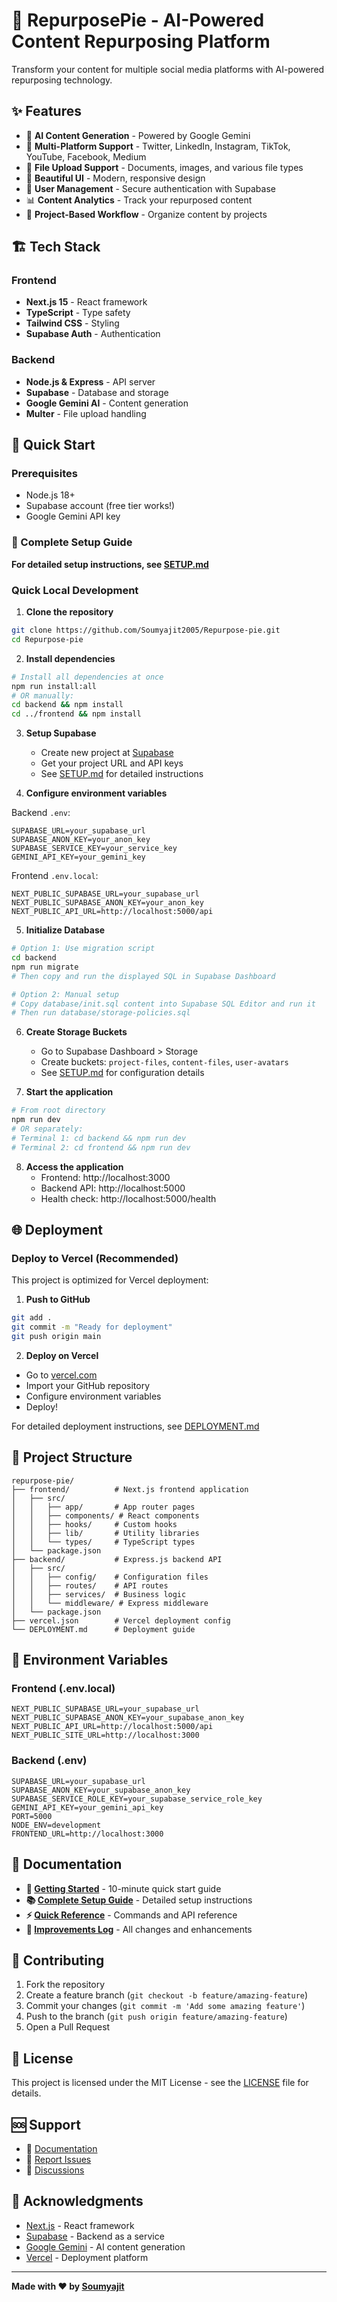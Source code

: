 # 🎯 RepurposePie - AI-Powered Content Repurposing Platform

Transform your content for multiple social media platforms with AI-powered repurposing technology.

## ✨ Features

- 🤖 **AI Content Generation** - Powered by Google Gemini
- 📱 **Multi-Platform Support** - Twitter, LinkedIn, Instagram, TikTok, YouTube, Facebook, Medium
- 📁 **File Upload Support** - Documents, images, and various file types
- 🎨 **Beautiful UI** - Modern, responsive design
- 👥 **User Management** - Secure authentication with Supabase
- 📊 **Content Analytics** - Track your repurposed content
- 🚀 **Project-Based Workflow** - Organize content by projects

## 🏗️ Tech Stack

### Frontend
- **Next.js 15** - React framework
- **TypeScript** - Type safety
- **Tailwind CSS** - Styling
- **Supabase Auth** - Authentication

### Backend  
- **Node.js & Express** - API server
- **Supabase** - Database and storage
- **Google Gemini AI** - Content generation
- **Multer** - File upload handling

## 🚀 Quick Start

### Prerequisites
- Node.js 18+
- Supabase account (free tier works!)
- Google Gemini API key

### 📖 Complete Setup Guide

**For detailed setup instructions, see [SETUP.md](./SETUP.md)**

### Quick Local Development

1. **Clone the repository**
```bash
git clone https://github.com/Soumyajit2005/Repurpose-pie.git
cd Repurpose-pie
```

2. **Install dependencies**
```bash
# Install all dependencies at once
npm run install:all
# OR manually:
cd backend && npm install
cd ../frontend && npm install
```

3. **Setup Supabase**
   - Create new project at [Supabase](https://supabase.com)
   - Get your project URL and API keys
   - See [SETUP.md](./SETUP.md) for detailed instructions

4. **Configure environment variables**

Backend `.env`:
```env
SUPABASE_URL=your_supabase_url
SUPABASE_ANON_KEY=your_anon_key
SUPABASE_SERVICE_KEY=your_service_key
GEMINI_API_KEY=your_gemini_key
```

Frontend `.env.local`:
```env
NEXT_PUBLIC_SUPABASE_URL=your_supabase_url
NEXT_PUBLIC_SUPABASE_ANON_KEY=your_anon_key
NEXT_PUBLIC_API_URL=http://localhost:5000/api
```

5. **Initialize Database**
```bash
# Option 1: Use migration script
cd backend
npm run migrate
# Then copy and run the displayed SQL in Supabase Dashboard

# Option 2: Manual setup
# Copy database/init.sql content into Supabase SQL Editor and run it
# Then run database/storage-policies.sql
```

6. **Create Storage Buckets**
   - Go to Supabase Dashboard > Storage
   - Create buckets: `project-files`, `content-files`, `user-avatars`
   - See [SETUP.md](./SETUP.md) for configuration details

7. **Start the application**
```bash
# From root directory
npm run dev
# OR separately:
# Terminal 1: cd backend && npm run dev
# Terminal 2: cd frontend && npm run dev
```

8. **Access the application**
   - Frontend: http://localhost:3000
   - Backend API: http://localhost:5000
   - Health check: http://localhost:5000/health

## 🌐 Deployment

### Deploy to Vercel (Recommended)

This project is optimized for Vercel deployment:

1. **Push to GitHub**
```bash
git add .
git commit -m "Ready for deployment"
git push origin main
```

2. **Deploy on Vercel**
- Go to [vercel.com](https://vercel.com)
- Import your GitHub repository  
- Configure environment variables
- Deploy!

For detailed deployment instructions, see [DEPLOYMENT.md](./DEPLOYMENT.md)

## 📁 Project Structure

```
repurpose-pie/
├── frontend/          # Next.js frontend application
│   ├── src/
│   │   ├── app/       # App router pages
│   │   ├── components/ # React components
│   │   ├── hooks/     # Custom hooks
│   │   ├── lib/       # Utility libraries
│   │   └── types/     # TypeScript types
│   └── package.json
├── backend/           # Express.js backend API
│   ├── src/
│   │   ├── config/    # Configuration files
│   │   ├── routes/    # API routes
│   │   ├── services/  # Business logic
│   │   └── middleware/ # Express middleware
│   └── package.json
├── vercel.json        # Vercel deployment config
└── DEPLOYMENT.md      # Deployment guide
```

## 🔧 Environment Variables

### Frontend (.env.local)
```env
NEXT_PUBLIC_SUPABASE_URL=your_supabase_url
NEXT_PUBLIC_SUPABASE_ANON_KEY=your_supabase_anon_key
NEXT_PUBLIC_API_URL=http://localhost:5000/api
NEXT_PUBLIC_SITE_URL=http://localhost:3000
```

### Backend (.env)
```env
SUPABASE_URL=your_supabase_url
SUPABASE_ANON_KEY=your_supabase_anon_key
SUPABASE_SERVICE_ROLE_KEY=your_supabase_service_role_key
GEMINI_API_KEY=your_gemini_api_key
PORT=5000
NODE_ENV=development
FRONTEND_URL=http://localhost:3000
```

## 📖 Documentation

- **🎯 [Getting Started](./GETTING_STARTED.md)** - 10-minute quick start guide
- **📚 [Complete Setup Guide](./SETUP.md)** - Detailed setup instructions
- **⚡ [Quick Reference](./QUICK_REFERENCE.md)** - Commands and API reference
- **🔄 [Improvements Log](./IMPROVEMENTS.md)** - All changes and enhancements

## 🤝 Contributing

1. Fork the repository
2. Create a feature branch (`git checkout -b feature/amazing-feature`)
3. Commit your changes (`git commit -m 'Add some amazing feature'`)
4. Push to the branch (`git push origin feature/amazing-feature`)
5. Open a Pull Request

## 📝 License

This project is licensed under the MIT License - see the [LICENSE](LICENSE) file for details.

## 🆘 Support

- 📖 [Documentation](./DEPLOYMENT.md)
- 🐛 [Report Issues](https://github.com/Soumyajit2005/Repurpose-pie/issues)
- 💬 [Discussions](https://github.com/Soumyajit2005/Repurpose-pie/discussions)

## 🙏 Acknowledgments

- [Next.js](https://nextjs.org/) - React framework
- [Supabase](https://supabase.io/) - Backend as a service
- [Google Gemini](https://ai.google.dev/) - AI content generation
- [Vercel](https://vercel.com/) - Deployment platform

---

**Made with ❤️ by [Soumyajit](https://github.com/Soumyajit2005)**
